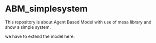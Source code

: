 # ABM_simplesystem
This repository is about Agent Based Model with use of mesa library and show a simple system.

we have to extend the model here. 
